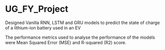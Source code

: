 # UG_FY_Project
Designed Vanilla RNN, LSTM and GRU models to predict the state of charge of a lithium-ion battery used in an EV

The performance metrics used to analyse the performance of the models were Mean Squared Error (MSE) and R-squared (R2) score.
